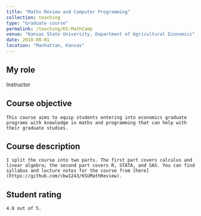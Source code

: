 ```yaml
---
title: "Maths Review and Computer Programming"
collection: teaching
type: "Graduate course"
permalink: /teaching/KS-MathCamp
venue: "Kansas State University, Department of Agricultural Economics"
date: 2018-08-01
location: "Manhattan, Kansas"
---
```


## My role    
   Instructor

## Course objective   
    This course aims to equip students entering into economics graduate programs with knowledge in maths and programming that can help with their graduate studies.

## Course description    
    I split the course into two parts. The first part covers calculus and linear algebra; the second part covers R, STATA, and SAS. You can find syllabus and lecture notes for the course from [here](https://github.com/cbw1243/KSUMathReview).

## Student rating   
    4.8 out of 5.
